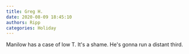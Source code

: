 ```yaml
---
title: Greg H.
date: 2020-08-09 18:45:10
authors: Ripp
categories: Holiday
---
```


 Manilow has a case of low T.
It's a shame. He's gonna run a distant third.
